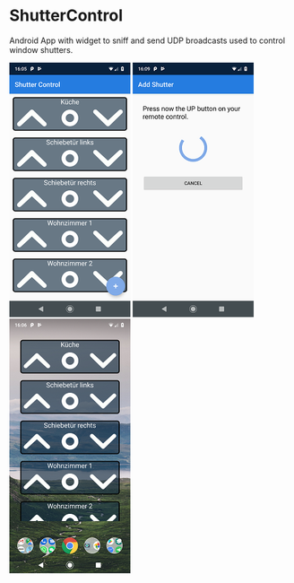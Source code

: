 # ShutterControl
Android App with widget to sniff and send UDP broadcasts used to control window shutters.

![](https://github.com/RonaldBruckner/ShutterControl/blob/master/images/start_screen.png)
![](https://github.com/RonaldBruckner/ShutterControl/blob/master/images/learn_screen.png?raw=true)
![](https://github.com/RonaldBruckner/ShutterControl/blob/master/images/widget.png?raw=true)
